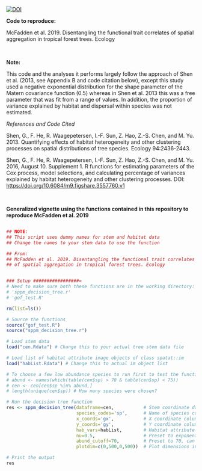 [![DOI](https://zenodo.org/badge/160975297.svg)](https://zenodo.org/badge/latestdoi/160975297)

**Code to reproduce:**

McFadden et al. 2019. Disentangling the functional trait correlates of spatial aggregation in tropical forest trees. Ecology

<br/>

**Note:**

This code and the analyses it performs largely follow the approach of Shen et al. (2013, see Appendix B and code citation below), except this study used a negative exponential distribution for the shape parameter of the Matern covariance function (0.5) whereas in Shen et al. 2013 this was a free parameter that was fit from a range of values. In addition, the proportion of variance explained by habitat and dispersal within species was not estimated. 


*References and Code Cited*

Shen, G., F. He, R. Waagepetersen, I.-F. Sun, Z. Hao, Z.-S. Chen, and M. Yu. 2013. Quantifying effects of habitat heterogeneity and other clustering processes on spatial distributions of tree species. Ecology 94:2436-2443.

Shen, G., F. He, R. Waagepetersen, I.-F. Sun, Z. Hao, Z.-S. Chen, and M. Yu. 2016, August 10. Supplement 1. R functions for estimating parameters of the Cox process, model selections, and calculating percentage of variances explained by habitat heterogeneity and other clustering processes.
DOI: https://doi.org/10.6084/m9.figshare.3557760.v1


<br/>

**Generalized vignette using the functions contained in this repository to reproduce McFadden et al. 2019**

```r

## NOTE:
## This script uses dummy names for stem and habitat data
## Change the names to your stem data to use the function

## From:
## McFadden et al. 2019. Disentangling the functional trait correlates
## of spatial aggregation in tropical forest trees. Ecology 


### Setup #################=
# Need to make sure both these functions are in the working directory:
# 'sppm_decision_tree.r'
# 'gof_test.R' 

rm(list=ls())

# Source the functions
source("gof_test.R")
source("sppm_decision_tree.r")

# Load stem data
load("cen.Rdata") # Change this to your actual tree stem data file

# Load list of habitat attribute image objects of class spatat::im
load("habList.Rdata") # Change this to actual im object list

# To choose a few low abundance species to run first to test the function remove the #s below 
# abund <- names(which(table(cen$sp) > 70 & table(cen$sp) < 75))
# cen <- cen[cen$sp %in% abund,]
# length(unique(cen$sp)) # How many species were chosen?

# Run the decision tree function
res <- sppm_decision_tree(dataframe=cen,           # Stem coordinate dataset
                          species_codes='sp',      # Name of species code column 
                          x_coords='gx',           # X coordinate column name
                          y_coords='gy',           # Y coordinate column name 
                          hab_vars=habList,        # Habitat attribute im object list name
                          nu=0.5,                  # Preset to exponential decay, can change this if desired 
                          abund_cutoff=70,         # Preset to 70, can change this if desired 
                          plotdim=c(0,500,0,500))  # Plot dimensions in meters, your plot dimensions may differ 

# Print the output 
res

```
